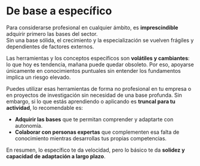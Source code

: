 # De base a específico

Para considerarse profesional en cualquier ámbito, es **imprescindible** adquirir primero las bases del sector.  
Sin una base sólida, el crecimiento y la especialización se vuelven frágiles y dependientes de factores externos.

Las herramientas y los conceptos específicos son **volátiles y cambiantes**: lo que hoy es tendencia, mañana puede quedar obsoleto. Por eso, apoyarse únicamente en conocimientos puntuales sin entender los fundamentos implica un riesgo elevado.

Puedes utilizar esas herramientas de forma no profesional en tu empresa o en proyectos de investigación sin necesidad de una base profunda. Sin embargo, si lo que estás aprendiendo o aplicando es **truncal para tu actividad**, lo recomendable es:

- **Adquirir las bases** que te permitan comprender y adaptarte con autonomía.
- **Colaborar con personas expertas** que complementen esa falta de conocimiento mientras desarrollas tus propias competencias.

En resumen, lo específico te da velocidad, pero lo básico te da **solidez y capacidad de adaptación a largo plazo**.
